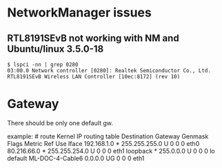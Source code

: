 # NetworkManager issues

## RTL8191SEvB not working with NM and Ubuntu/linux 3.5.0-18
	$ lspci -nn | grep 0280
	03:00.0 Network controller [0280]: Realtek Semiconductor Co., Ltd. RTL8191SEvB Wireless LAN Controller [10ec:8172] (rev 10)



# Gateway
There should be only one default gw.

example:
	# route
	Kernel IP routing table
	Destination     Gateway         Genmask         Flags Metric Ref    Use Iface
	192.168.1.0     *               255.255.255.0   U     0      0        0 eth0
	80.216.66.0     *               255.255.254.0   U     0      0        0 eth1
	loopback        *               255.0.0.0       U     0      0        0 lo
	default         ML-DOC-4-Cable6 0.0.0.0         UG    0      0        0 eth1
